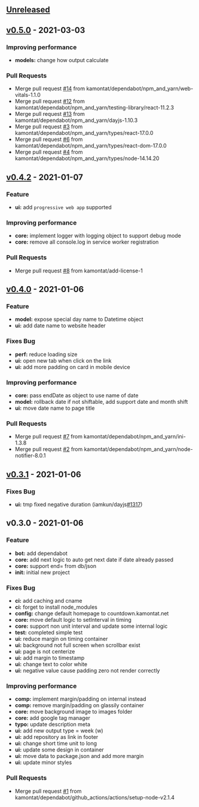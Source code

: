 <a name="unreleased"></a>
## [Unreleased]


<a name="v0.5.0"></a>
## [v0.5.0] - 2021-03-03
### Improving performance
- **models:** change how output calculate

### Pull Requests
- Merge pull request [#14](https://github.com/kamontat/countdown/issues/14) from kamontat/dependabot/npm_and_yarn/web-vitals-1.1.0
- Merge pull request [#12](https://github.com/kamontat/countdown/issues/12) from kamontat/dependabot/npm_and_yarn/testing-library/react-11.2.3
- Merge pull request [#13](https://github.com/kamontat/countdown/issues/13) from kamontat/dependabot/npm_and_yarn/dayjs-1.10.3
- Merge pull request [#3](https://github.com/kamontat/countdown/issues/3) from kamontat/dependabot/npm_and_yarn/types/react-17.0.0
- Merge pull request [#6](https://github.com/kamontat/countdown/issues/6) from kamontat/dependabot/npm_and_yarn/types/react-dom-17.0.0
- Merge pull request [#4](https://github.com/kamontat/countdown/issues/4) from kamontat/dependabot/npm_and_yarn/types/node-14.14.20


<a name="v0.4.2"></a>
## [v0.4.2] - 2021-01-07
### Feature
- **ui:** add `progressive web app` supported

### Improving performance
- **core:** implement logger with logging object to support debug mode
- **core:** remove all console.log in service worker registration

### Pull Requests
- Merge pull request [#8](https://github.com/kamontat/countdown/issues/8) from kamontat/add-license-1


<a name="v0.4.0"></a>
## [v0.4.0] - 2021-01-06
### Feature
- **model:** expose special day name to Datetime object
- **ui:** add date name to website header

### Fixes Bug
- **perf:** reduce loading size
- **ui:** open new tab when click on the link
- **ui:** add more padding on card in mobile device

### Improving performance
- **core:** pass endDate as object to use name of date
- **model:** rollback date if not shiftable, add support date and month shift
- **ui:** move date name to page title

### Pull Requests
- Merge pull request [#7](https://github.com/kamontat/countdown/issues/7) from kamontat/dependabot/npm_and_yarn/ini-1.3.8
- Merge pull request [#2](https://github.com/kamontat/countdown/issues/2) from kamontat/dependabot/npm_and_yarn/node-notifier-8.0.1


<a name="v0.3.1"></a>
## [v0.3.1] - 2021-01-06
### Fixes Bug
- **ui:** tmp fixed negative duration (iamkun/dayjs[#1317](https://github.com/kamontat/countdown/issues/1317))


<a name="v0.3.0"></a>
## v0.3.0 - 2021-01-06
### Feature
- **bot:** add dependabot
- **core:** add next logic to auto get next date if date already passed
- **core:** support end=<defined-special-day> from db/json
- **init:** initial new project

### Fixes Bug
- **ci:** add caching and cname
- **ci:** forget to install node_modules
- **config:** change default homepage to countdown.kamontat.net
- **core:** move default logic to setInterval in timing
- **core:** support non unit interval and update some internal logic
- **test:** completed simple test
- **ui:** reduce margin on timing container
- **ui:** background not full screen when scrollbar exist
- **ui:** page is not centerize
- **ui:** add margin to timestamp
- **ui:** change text to color white
- **ui:** negative value cause padding zero not render correctly

### Improving performance
- **comp:** implement margin/padding on internal instead
- **comp:** remove margin/padding on glassily container
- **core:** move background image to images folder
- **core:** add google tag manager
- **typo:** update description meta
- **ui:** add new output type = week (w)
- **ui:** add repository as link in footer
- **ui:** change short time unit to long
- **ui:** update some design in container
- **ui:** move data to package.json and add more margin
- **ui:** update minor styles

### Pull Requests
- Merge pull request [#1](https://github.com/kamontat/countdown/issues/1) from kamontat/dependabot/github_actions/actions/setup-node-v2.1.4


[Unreleased]: https://github.com/kamontat/countdown/compare/v0.5.0...HEAD
[v0.5.0]: https://github.com/kamontat/countdown/compare/v0.4.2...v0.5.0
[v0.4.2]: https://github.com/kamontat/countdown/compare/v0.4.0...v0.4.2
[v0.4.0]: https://github.com/kamontat/countdown/compare/v0.3.1...v0.4.0
[v0.3.1]: https://github.com/kamontat/countdown/compare/v0.3.0...v0.3.1
